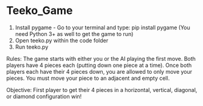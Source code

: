 # Teeko_Game
1. Install pygame - Go to your terminal and type: pip install pygame
(You need Python 3+ as well to get the game to run)
2. Open teeko.py within the code folder
3. Run teeko.py

Rules:
The game starts with either you or the AI playing the first move. Both players have 4 pieces each (putting down one piece at a time). Once both players each have their 4 pieces down, you are allowed to only move your pieces. You must move your piece to an adjacent and empty cell. 

Objective:
First player to get their 4 pieces in a horizontal, vertical, diagonal, or diamond configuration win!

